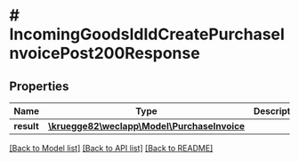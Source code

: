 # # IncomingGoodsIdIdCreatePurchaseInvoicePost200Response

## Properties

Name | Type | Description | Notes
------------ | ------------- | ------------- | -------------
**result** | [**\kruegge82\weclapp\Model\PurchaseInvoice**](PurchaseInvoice.md) |  | [optional]

[[Back to Model list]](../../README.md#models) [[Back to API list]](../../README.md#endpoints) [[Back to README]](../../README.md)
